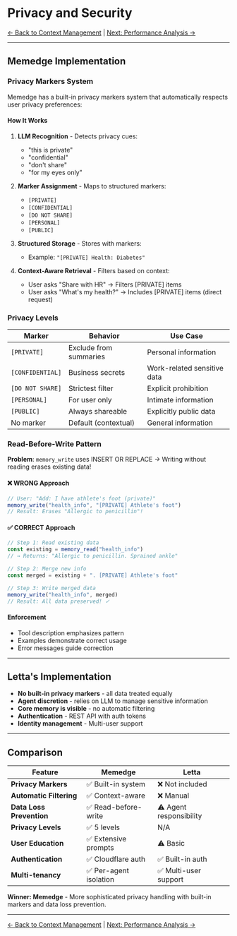 # Privacy and Security

[← Back to Context Management](07-context-management.md) | [Next: Performance Analysis →](09-performance.md)

---

## Memedge Implementation

### Privacy Markers System

Memedge has a built-in privacy markers system that automatically respects user privacy preferences:

#### How It Works

1. **LLM Recognition** - Detects privacy cues:
   - "this is private"
   - "confidential"
   - "don't share"
   - "for my eyes only"

2. **Marker Assignment** - Maps to structured markers:
   - `[PRIVATE]`
   - `[CONFIDENTIAL]`
   - `[DO NOT SHARE]`
   - `[PERSONAL]`
   - `[PUBLIC]`

3. **Structured Storage** - Stores with markers:
   - Example: `"[PRIVATE] Health: Diabetes"`

4. **Context-Aware Retrieval** - Filters based on context:
   - User asks "Share with HR" → Filters [PRIVATE] items
   - User asks "What's my health?" → Includes [PRIVATE] items (direct request)

### Privacy Levels

| Marker | Behavior | Use Case |
|--------|----------|----------|
| `[PRIVATE]` | Exclude from summaries | Personal information |
| `[CONFIDENTIAL]` | Business secrets | Work-related sensitive data |
| `[DO NOT SHARE]` | Strictest filter | Explicit prohibition |
| `[PERSONAL]` | For user only | Intimate information |
| `[PUBLIC]` | Always shareable | Explicitly public data |
| No marker | Default (contextual) | General information |

### Read-Before-Write Pattern

**Problem**: `memory_write` uses INSERT OR REPLACE → Writing without reading erases existing data!

#### ❌ WRONG Approach
```typescript
// User: "Add: I have athlete's foot (private)"
memory_write("health_info", "[PRIVATE] Athlete's foot")
// Result: Erases "Allergic to penicillin"!
```

#### ✅ CORRECT Approach
```typescript
// Step 1: Read existing data
const existing = memory_read("health_info")
// → Returns: "Allergic to penicillin. Sprained ankle"

// Step 2: Merge new info
const merged = existing + ". [PRIVATE] Athlete's foot"

// Step 3: Write merged data
memory_write("health_info", merged)
// Result: All data preserved! ✓
```

#### Enforcement
- Tool description emphasizes pattern
- Examples demonstrate correct usage
- Error messages guide correction

---

## Letta's Implementation

- **No built-in privacy markers** - all data treated equally
- **Agent discretion** - relies on LLM to manage sensitive information
- **Core memory is visible** - no automatic filtering
- **Authentication** - REST API with auth tokens
- **Identity management** - Multi-user support

---

## Comparison

| Feature | Memedge | Letta |
|---------|-------------------|-------|
| **Privacy Markers** | ✅ Built-in system | ❌ Not included |
| **Automatic Filtering** | ✅ Context-aware | ❌ Manual |
| **Data Loss Prevention** | ✅ Read-before-write | ⚠️ Agent responsibility |
| **Privacy Levels** | ✅ 5 levels | N/A |
| **User Education** | ✅ Extensive prompts | ⚠️ Basic |
| **Authentication** | ✅ Cloudflare auth | ✅ Built-in auth |
| **Multi-tenancy** | ✅ Per-agent isolation | ✅ Multi-user support |

**Winner: Memedge** - More sophisticated privacy handling with built-in markers and data loss prevention.

---

[← Back to Context Management](07-context-management.md) | [Next: Performance Analysis →](09-performance.md)

